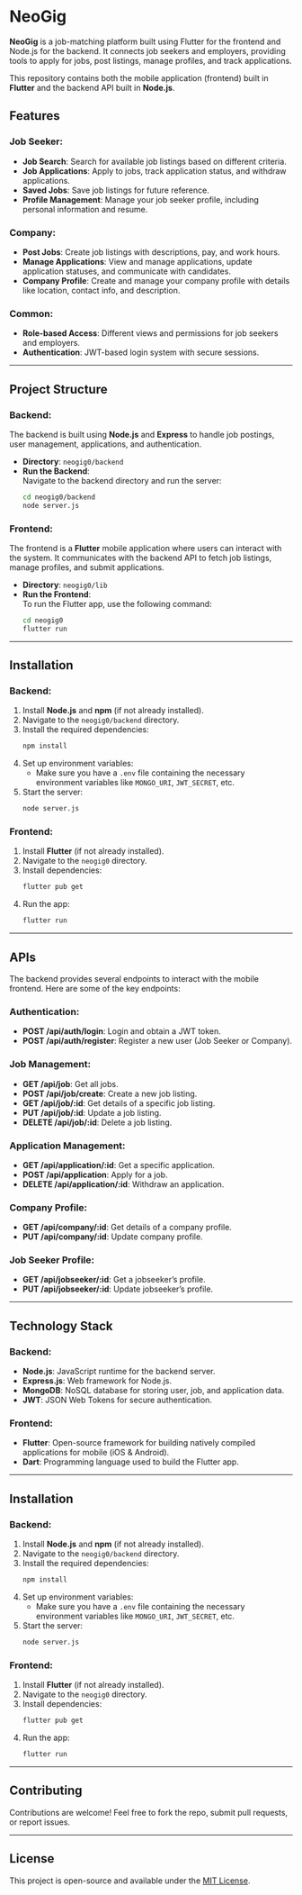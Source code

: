 
# NeoGig

**NeoGig** is a job-matching platform built using Flutter for the frontend and Node.js for the backend. It connects job seekers and employers, providing tools to apply for jobs, post listings, manage profiles, and track applications. 

This repository contains both the mobile application (frontend) built in **Flutter** and the backend API built in **Node.js**.

## Features

### Job Seeker:
- **Job Search**: Search for available job listings based on different criteria.
- **Job Applications**: Apply to jobs, track application status, and withdraw applications.
- **Saved Jobs**: Save job listings for future reference.
- **Profile Management**: Manage your job seeker profile, including personal information and resume.
  
### Company:
- **Post Jobs**: Create job listings with descriptions, pay, and work hours.
- **Manage Applications**: View and manage applications, update application statuses, and communicate with candidates.
- **Company Profile**: Create and manage your company profile with details like location, contact info, and description.
  
### Common:
- **Role-based Access**: Different views and permissions for job seekers and employers.
- **Authentication**: JWT-based login system with secure sessions.

---

## Project Structure

### Backend:
The backend is built using **Node.js** and **Express** to handle job postings, user management, applications, and authentication. 

- **Directory**: `neogig0/backend`
- **Run the Backend**:  
  Navigate to the backend directory and run the server:
  ```bash
  cd neogig0/backend
  node server.js
  ```

### Frontend:
The frontend is a **Flutter** mobile application where users can interact with the system. It communicates with the backend API to fetch job listings, manage profiles, and submit applications.

- **Directory**: `neogig0/lib`
- **Run the Frontend**:  
  To run the Flutter app, use the following command:
  ```bash
  cd neogig0
  flutter run
  ```

---

## Installation

### Backend:
1. Install **Node.js** and **npm** (if not already installed).
2. Navigate to the `neogig0/backend` directory.
3. Install the required dependencies:
   ```bash
   npm install
   ```
4. Set up environment variables:
   - Make sure you have a `.env` file containing the necessary environment variables like `MONGO_URI`, `JWT_SECRET`, etc.
5. Start the server:
   ```bash
   node server.js
   ```

### Frontend:
1. Install **Flutter** (if not already installed).
2. Navigate to the `neogig0` directory.
3. Install dependencies:
   ```bash
   flutter pub get
   ```
4. Run the app:
   ```bash
   flutter run
   ```

---

## APIs

The backend provides several endpoints to interact with the mobile frontend. Here are some of the key endpoints:

### Authentication:
- **POST /api/auth/login**: Login and obtain a JWT token.
- **POST /api/auth/register**: Register a new user (Job Seeker or Company).

### Job Management:
- **GET /api/job**: Get all jobs.
- **POST /api/job/create**: Create a new job listing.
- **GET /api/job/:id**: Get details of a specific job listing.
- **PUT /api/job/:id**: Update a job listing.
- **DELETE /api/job/:id**: Delete a job listing.

### Application Management:
- **GET /api/application/:id**: Get a specific application.
- **POST /api/application**: Apply for a job.
- **DELETE /api/application/:id**: Withdraw an application.

### Company Profile:
- **GET /api/company/:id**: Get details of a company profile.
- **PUT /api/company/:id**: Update company profile.

### Job Seeker Profile:
- **GET /api/jobseeker/:id**: Get a jobseeker’s profile.
- **PUT /api/jobseeker/:id**: Update jobseeker’s profile.

---

## Technology Stack

### Backend:
- **Node.js**: JavaScript runtime for the backend server.
- **Express.js**: Web framework for Node.js.
- **MongoDB**: NoSQL database for storing user, job, and application data.
- **JWT**: JSON Web Tokens for secure authentication.

### Frontend:
- **Flutter**: Open-source framework for building natively compiled applications for mobile (iOS & Android).
- **Dart**: Programming language used to build the Flutter app.

---

## Installation

### Backend:
1. Install **Node.js** and **npm** (if not already installed).
2. Navigate to the `neogig0/backend` directory.
3. Install the required dependencies:
   ```bash
   npm install
   ```
4. Set up environment variables:
   - Make sure you have a `.env` file containing the necessary environment variables like `MONGO_URI`, `JWT_SECRET`, etc.
5. Start the server:
   ```bash
   node server.js
   ```

### Frontend:
1. Install **Flutter** (if not already installed).
2. Navigate to the `neogig0` directory.
3. Install dependencies:
   ```bash
   flutter pub get
   ```
4. Run the app:
   ```bash
   flutter run
   ```

---

## Contributing

Contributions are welcome! Feel free to fork the repo, submit pull requests, or report issues.

---

## License

This project is open-source and available under the [MIT License](LICENSE).
